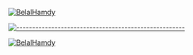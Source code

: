 

<a href="https://github.com/BelalHamdy?tab=repositories"><img src="https://github-readme-stats.vercel.app/api?username=belalhamdy&show_icons=true&theme=default&count_private==true&include_all_commits=true" alt="BelalHamdy"></a>

[![-----------------------------------------------------](
https://raw.githubusercontent.com/andreasbm/readme/master/assets/lines/aqua.png)](https://github.com/BelalHamdy?tab=repositories)

<a href="https://github.com/BelalHamdy?tab=repositories"><img src="https://github-profile-trophy.vercel.app/?username=BelalHamdy&column=8&margin-w=15&margin-h=15" alt="BelalHamdy"></a>
<!--
**belalhamdy/belalhamdy** is a ✨ _special_ ✨ repository because its `README.md` (this file) appears on your GitHub profile.

Here are some ideas to get you started:

- 🔭 I’m currently working on ...
- 🌱 I’m currently learning ...
- 👯 I’m looking to collaborate on ...
- 🤔 I’m looking for help with ...
- 💬 Ask me about ...
- 📫 How to reach me: ...
- 😄 Pronouns: ...
- ⚡ Fun fact: ...
-->
